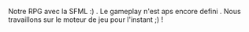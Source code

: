 Notre RPG avec la SFML :) . Le gameplay n'est aps encore defini .
Nous travaillons sur le moteur de jeu pour l'instant ;) !
